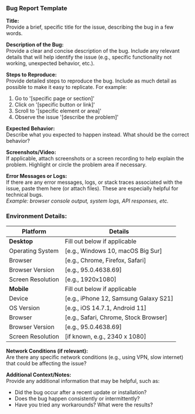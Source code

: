 ### Bug Report Template

**Title:**  
Provide a brief, specific title for the issue, describing the bug in a few words.


**Description of the Bug:**  
Provide a clear and concise description of the bug. Include any relevant details that will help identify the issue (e.g., specific functionality not working, unexpected behavior, etc.).

**Steps to Reproduce:**  
Provide detailed steps to reproduce the bug. Include as much detail as possible to make it easy to replicate. For example:  
1. Go to '[specific page or section]'  
2. Click on '[specific button or link]'  
3. Scroll to '[specific element or area]'  
4. Observe the issue '[describe the problem]'

**Expected Behavior:**  
Describe what you expected to happen instead. What should be the correct behavior?


**Screenshots/Video:**  
If applicable, attach screenshots or a screen recording to help explain the problem. Highlight or circle the problem area if necessary.


**Error Messages or Logs:**  
If there are any error messages, logs, or stack traces associated with the issue, paste them here (or attach files). These are especially helpful for technical bugs.  
*Example: browser console output, system logs, API responses, etc.*


### Environment Details:

| **Platform**     | **Details**                                |
|------------------|--------------------------------------------|
| **Desktop**      | Fill out below if applicable               |
| Operating System | [e.g., Windows 10, macOS Big Sur]          |
| Browser          | [e.g., Chrome, Firefox, Safari]            |
| Browser Version  | [e.g., 95.0.4638.69]                       |
| Screen Resolution| [e.g., 1920x1080]                          |
| **Mobile**       | Fill out below if applicable               |
| Device           | [e.g., iPhone 12, Samsung Galaxy S21]      |
| OS Version       | [e.g., iOS 14.7.1, Android 11]             |
| Browser          | [e.g., Safari, Chrome, Stock Browser]      |
| Browser Version  | [e.g., 95.0.4638.69]                       |
| Screen Resolution| [if known, e.g., 2340 x 1080]              |

**Network Conditions (if relevant):**  
Are there any specific network conditions (e.g., using VPN, slow internet) that could be affecting the issue?


**Additional Context/Notes:**  
Provide any additional information that may be helpful, such as:  
- Did the bug occur after a recent update or installation?  
- Does the bug happen consistently or intermittently?  
- Have you tried any workarounds? What were the results?

